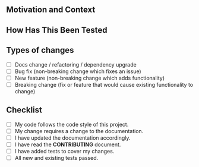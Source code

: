## Motivation and Context

<!--- Why is this change required? What problem does it solve? -->
<!--- Please link to an existing issue here if one exists. -->
<!--- (we recommend to have an existing issue for each pull request) -->

## How Has This Been Tested

<!--- Please describe here how your modifications have been tested. -->

## Types of changes

<!--- What types of changes does your code introduce? Put an `x` in all the boxes that apply: -->
- [ ] Docs change / refactoring / dependency upgrade
- [ ] Bug fix (non-breaking change which fixes an issue)
- [ ] New feature (non-breaking change which adds functionality)
- [ ] Breaking change (fix or feature that would cause existing functionality to change)

## Checklist

<!--- Go over all the following points, and put an `x` in all the boxes that apply. -->
<!--- If you're unsure about any of these, don't hesitate to ask. We're here to help! -->
- [ ] My code follows the code style of this project.
- [ ] My change requires a change to the documentation.
- [ ] I have updated the documentation accordingly.
- [ ] I have read the **CONTRIBUTING** document.
- [ ] I have added tests to cover my changes.
- [ ] All new and existing tests passed.
